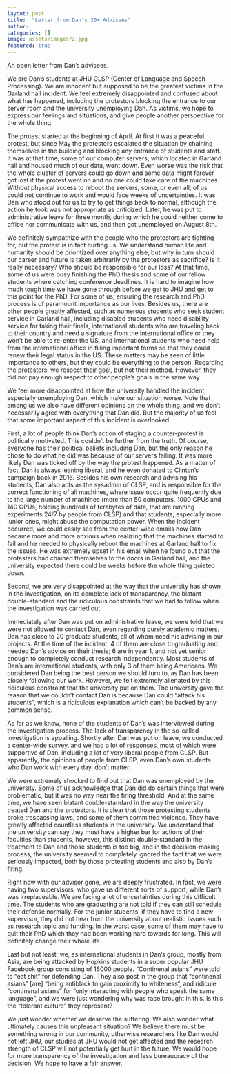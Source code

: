 ```yaml
---
layout: post
title:  "Letter from Dan's 20+ Advisees"
author: 
categories: []
image: assets/images/2.jpg
featured: true
---
```

An open letter from Dan’s advisees.


We are Dan’s students at JHU CLSP (Center of Language and Speech Processing). We are innocent but supposed to be the greatest victims in the Garland hall incident. We feel extremely disappointed and confused about what has happened, including the protestors blocking the entrance to our server room and the university unemploying Dan. As victims, we hope to express our feelings and situations, and give people another perspective for the whole thing. 

The protest started at the beginning of April. At first it was a peaceful protest, but since May the protestors escalated the situation by chaining themselves in the building and blocking any entrance of students and staff. It was at that time, some of our computer servers, which located in Garland hall and housed much of our data, went down. Even worse was the risk that the whole cluster of servers could go down and some data might forever got lost if the protest went on and no one could take care of the machines. Without physical access to reboot the servers, some, or even all, of us could not continue to work and would face weeks of uncertainties. It was Dan who stood out for us to try to get things back to normal, although the action he took was not appropriate as criticized. Later, he was put to administrative leave for three month, during which he could neither come to office nor communicate with us, and then got unemployed on August 8th.

We definitely sympathize with the people who the protestors are fighting for, but the protest is in fact hurting us. We understand human life and humanity should be prioritized over anything else, but why in turn should our career and future is taken arbitrarily by the protestors as sacrifice? Is it really necessary? Who should be responsible for our loss? At that time, some of us were busy finishing the PhD thesis and some of our fellow students where catching conference deadlines. It is hard to imagine how much tough time we have gone through before we get to JHU and get to this point for the PhD. For some of us, ensuring the research and PhD process is of paramount importance as our lives. Besides us, there are other people greatly affected, such as numerous students who seek student service in Garland hall, including disabled students who need disability service for taking their finals, international students who are traveling back to their country and need a signature from the international office or they won’t be able to re-enter the US, and international students who need help from the international office in filling important forms so that they could renew their legal status in the US. These matters may be seen of little importance to others, but they could be everything to the person. Regarding the protestors, we respect their goal, but not their method. However, they did not pay enough respect to other people’s goals in the same way.

We feel more disappointed at how the university handled the incident, especially unemploying Dan, which make our situation worse. Note that among us we also have different opinions on the whole thing, and we don’t necessarily agree with everything that Dan did. But the majority of us feel that some important aspect of this incident is overlooked.

First, a lot of people think Dan’s action of staging a counter-protest is politically motivated. This couldn’t be further from the truth. Of course, everyone has their political beliefs including Dan, but the only reason he chose to do what he did was because of our servers failing. It was more likely Dan was ticked off by the way the protest happened. As a matter of fact, Dan is always leaning liberal, and he even donated to Clinton’s campaign back in 2016. Besides his own research and advising his students, Dan also acts as the sysadmin of CLSP, and is responsible for the correct functioning of all machines, where issue occur quite frequently due to the large number of machines (more than 50 computers, 1000 CPUs and 140 GPUs, holding hundreds of terabytes of data, that are running experiments 24/7 by people from CLSP) and that students, especially more junior ones, might abuse the computation power. When the incident occurred, we could easily see from the center-wide emails how Dan became more and more anxious when realizing that the machines started to fail and he needed to physically reboot the machines at Garland hall to fix the issues. He was extremely upset in his email when he found out that the protesters had chained themselves to the doors in Garland hall, and the university expected there could be weeks before the whole thing quieted down. 

Second, we are very disappointed at the way that the university has shown in the investigation, on its complete lack of transparency, the blatant double-standard and the ridiculous constraints that we had to follow when the investigation was carried out. 

Immediately after Dan was put on administrative leave, we were told that we were not allowed to contact Dan, even regarding purely academic matters. Dan has close to 20 graduate students, all of whom need his advising in our projects. At the time of the incident, 4 of them are close to graduating and needed Dan’s advice on their thesis; 6 are in year 1, and not yet senior enough to completely conduct research independently. Most students of Dan’s are international students, with only 3 of them being Americans. We considered Dan being the best person we should turn to, as Dan has been closely following our work. However, we felt extremely alienated by this ridiculous constraint that the university put on them. The university gave the reason that we couldn’t contact Dan is because Dan could “attack his students”, which is a ridiculous explanation which can’t be backed by any common sense. 

As far as we know, none of the students of Dan’s was interviewed during the investigation process. The lack of transparency in the so-called investigation is appalling. Shortly after Dan was put on leave, we conducted a center-wide survey, and we had a lot of responses, most of which were supportive of Dan, including a lot of very liberal people from CLSP. But apparently, the opinions of people from CLSP, even Dan’s own students who Dan work with every day, don’t matter. 

We were extremely shocked to find out that Dan was unemployed by the university. Some of us acknowledge that Dan did do certain things that were problematic, but it was no way near the firing threshold. And at the same time, we have seen blatant double-standard in the way the university treated Dan and the protestors. It is clear that those protesting students broke trespassing laws, and some of them committed violence. They have greatly affected countless students in the university. We understand that the university can say they must have a higher bar for actions of their faculties than students, however, this distinct double-standard in the treatment to Dan and those students is too big, and in the decision-making process, the university seemed to completely ignored the fact that we were seriously impacted, both by those protesting students and also by Dan’s firing.

Right now with our advisor gone, we are deeply frustrated. In fact, we were having two supervisors, who gave us different sorts of support, while Dan’s was irreplaceable. We are facing a lot of uncertainties during this difficult time. The students who are graduating are not told if they can still schedule their defense normally. For the junior students, if they have to find a new supervisor, they did not hear from the university about realistic issues such as research topic and funding. In the worst case, some of them may have to quit their PhD which they had been working hard towards for long. This will definitely change their whole life.

Last but not least, we, as international students in Dan’s group, mostly from Asia, are being attacked by Hopkins students in a super popular JHU Facebook group consisting of 16000 people. “Continenal asians” were told to “eat shit” for defending Dan. They also post in the group that “continenal asians” [are] “being antiblack to gain proximity to whiteness“, and ridicule “continenal asians” for “only interacting with people who speak the same language”, and we were just wondering why was race brought in this. Is this the “tolerant culture” they represent?

We just wonder whether we deserve the suffering. We also wonder what ultimately causes this unpleasant situation? We believe there must be something wrong in our community, otherwise researchers like Dan would not left JHU, our studies at JHU would not get affected and the research strength of CLSP will not potentially get hurt in the future. We would hope for more transparency of the investigation and less bureaucracy of the decision. We hope to have a fair answer. 
